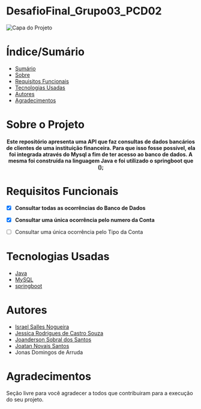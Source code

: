 # DesafioFinal_Grupo03_PCD02


![Capa do Projeto](https://cdn.pixabay.com/photo/2016/11/27/21/42/stock-1863880_960_720.jpg)

# Índice/Sumário

* [Sumário](#índice/sumário)
* [Sobre](#sobre-o-projeto)
* [Requisitos Funcionais](#requisitos-funcionais)
* [Tecnologias Usadas](#tecnologias-usadas)
* [Autores](#autores)
* [Agradecimentos](#agradecimentos)

# Sobre o Projeto

<h4 align="center"> 
Este repositório apresenta uma API que faz consultas de dados bancários de clientes de uma instituição financeira. Para que isso fosse possível, ela foi integrada através do Mysql a fim de ter acesso ao banco de dados. A mesma foi construída na linguagem Java e foi utilizado o springboot que ();
</h4>


# Requisitos Funcionais 

- [x] **Consultar todas as ocorrências do Banco de Dados**
- [x] **Consultar uma única ocorrência pelo numero da Conta**
- [ ] Consultar uma única ocorrência pelo Tipo da Conta


# Tecnologias Usadas

- [Java](https://flutter.dev/)
- [MySQL](https://nodejs.org/en/)
- [springboot](https://pt-br.reactjs.org/)

# Autores

- [Israel Salles Nogueira](https://github.com/GeoIsrael)
- [Jessica Rodrigues de Castro Souza](https://github.com/JessycaCastro)
- [Joanderson Sobral dos Santos](https://github.com/sobral25)
- [Joatan Novais Santos](https://github.com/Joatan1989)
- Jonas Domingos de Arruda


# Agradecimentos

Seção livre para você agradecer a todos que contribuiram para a execução do seu projeto.
